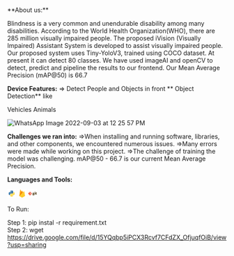 

<br />
 **About us:**

Blindness is a very common and unendurable disability among many disabilities. According to the World Health Organization(WHO), there are 285 million visually impaired people. The proposed iVision (Visually Impaired) Assistant System is developed to assist visually impaired people. 
Our proposed system uses Tiny-YoloV3, trained using COCO dataset. At present it can detect 80 classes. We have used imageAI and openCV to detect, predict and pipeline the results to our frontend.
Our Mean Average Precision (mAP@50) is 66.7

**Device Features:**
=> Detect People and Objects in front 
** Object Detection** like

Vehicles
Animals



![WhatsApp Image 2022-09-03 at 12 25 57 PM](https://user-images.githubusercontent.com/99355886/188301438-66d30fa1-f3ba-4336-8d33-261209a0b8c5.jpeg)

  
**Challenges we ran into:**
=>When installing and running software, libraries, and other components, we encountered numerous issues.
=>Many errors were made while working on this project.
=>The challenge of training the model was challenging. mAP@50 - 66.7 is our current Mean Average Precision.


**Languages and Tools:**  


<code><img height="20" src="https://raw.githubusercontent.com/github/explore/80688e429a7d4ef2fca1e82350fe8e3517d3494d/topics/python/python.png"></code>
<code><img height="20" src="https://raw.githubusercontent.com/github/explore/80688e429a7d4ef2fca1e82350fe8e3517d3494d/topics/firebase/firebase.png"></code>
<code><img height="20" src="https://raw.githubusercontent.com/github/explore/80688e429a7d4ef2fca1e82350fe8e3517d3494d/topics/git/git.png"></code>



To Run:

Step 1: pip instal -r requirement.txt
<br />
Step 2: wget https://drive.google.com/file/d/15YQqbp5iPCX3Rcvf7CFdZX_OfjuqfOiB/view?usp=sharing








